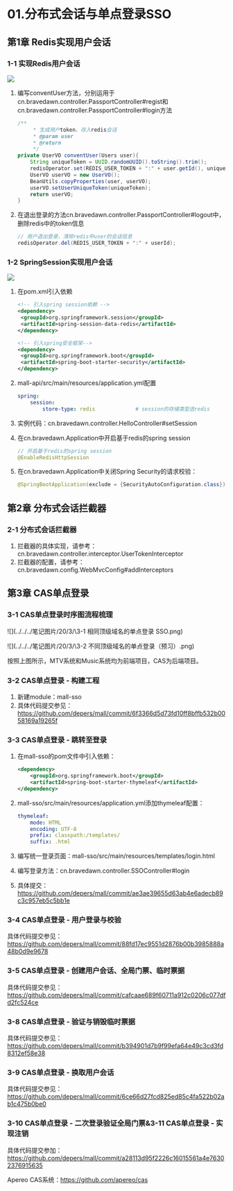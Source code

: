 # 01.分布式会话与单点登录SSO

## 第1章 Redis实现用户会话

### 1-1 实现Redis用户会话

![](../../../笔记图片/20/3/\1.png)

1. 编写conventUser方法，分别运用于cn.bravedawn.controller.PassportController#regist和cn.bravedawn.controller.PassportController#login方法

   ```java
   /**
        * 生成用户token，存入redis会话
        * @param user
        * @return
        */
   private UserVO conventUser(Users user){
       String uniqueToken = UUID.randomUUID().toString().trim();
       redisOperator.set(REDIS_USER_TOKEN + ":" + user.getId(), uniqueToken);
       UserVO userVO = new UserVO();
       BeanUtils.copyProperties(user, userVO);
       userVO.setUserUniqueToken(uniqueToken);
       return userVO;
   }
   ```

2. 在退出登录的方法cn.bravedawn.controller.PassportController#logout中，删除redis中的token信息

   ```java
   // 用户退出登录，清除redis中user的会话信息
   redisOperator.del(REDIS_USER_TOKEN + ":" + userId);
   ```

### 1-2 SpringSession实现用户会话

![](../../../笔记图片/20/3/\2.png)

1. 在pom.xml引入依赖

   ```xml
   <!-- 引入spring session依赖 -->
   <dependency>
   	<groupId>org.springframework.session</groupId>
   	<artifactId>spring-session-data-redis</artifactId>
   </dependency>
   
   <!-- 引入spring安全框架-->
   <dependency>
   	<groupId>org.springframework.boot</groupId>
   	<artifactId>spring-boot-starter-security</artifactId>
   </dependency>
   ```

2. mall-api/src/main/resources/application.yml配置

   ```yml
   spring:
       session:
           store-type: redis             # session的存储类型选redis
   ```

3. 实例代码：cn.bravedawn.controller.HelloController#setSession

4. 在cn.bravedawn.Application中开启基于redis的spring session

   ```java
   // 开启基于redis的spring session
   @EnableRedisHttpSession
   ```

5. 在cn.bravedawn.Application中关闭Spring Security的请求校验：

   ```java
   @SpringBootApplication(exclude = {SecurityAutoConfiguration.class})
   ```


## 第2章 分布式会话拦截器

### 2-1 分布式会话拦截器

1. 拦截器的具体实现，请参考：cn.bravedawn.controller.interceptor.UserTokenInterceptor
2. 拦截器的配置，请参考：cn.bravedawn.config.WebMvcConfig#addInterceptors

## 第3章 CAS单点登录

### 3-1 CAS单点登录时序图流程梳理

![](../../../笔记图片/20/3/\3-1 相同顶级域名的单点登录 SSO.png)

![](../../../笔记图片/20/3/\3-2 不同顶级域名的单点登录（预习）.png)

按照上图所示，MTV系统和Music系统均为前端项目，CAS为后端项目。

### 3-2 CAS单点登录 - 构建工程

1. 新建module：mall-sso
2. 具体代码提交参见：https://github.com/depers/mall/commit/6f3366d5d73fd10ff8bffb532b0058169a19265f

### 3-3 CAS单点登录 - 跳转至登录

1. 在mall-sso的pom文件中引入依赖：

   ```xml
   <dependency>
       <groupId>org.springframework.boot</groupId>
       <artifactId>spring-boot-starter-thymeleaf</artifactId>
   </dependency>
   ```

2. mall-sso/src/main/resources/application.yml添加thymeleaf配置：

   ```yml
   thymeleaf:
       mode: HTML
       encoding: UTF-8
       prefix: classpath:/templates/
       suffix: .html
   ```

3. 编写统一登录页面：mall-sso/src/main/resources/templates/login.html

4. 编写登录方法：cn.bravedawn.controller.SSOController#login

5. 具体提交：https://github.com/depers/mall/commit/ae3ae39655d63ab4e6adecb89c3c957eb5c5bb1e

### 3-4 CAS单点登录 - 用户登录与校验

具体代码提交参见：https://github.com/depers/mall/commit/88fd17ec9551d2876b00b3985888a48b0d9e9678

### 3-5 CAS单点登录 - 创建用户会话、全局门票、临时票据

具体代码提交参见：https://github.com/depers/mall/commit/cafcaae689f60711a912c0206c077dfd2fc524ce

### 3-8 CAS单点登录 - 验证与销毁临时票据

具体代码提交参见：https://github.com/depers/mall/commit/b394901d7b9f99efa64e49c3cd3fd8312ef58e38

###  3-9 CAS单点登录 - 换取用户会话

具体代码提交参见：https://github.com/depers/mall/commit/6ce66d27fcd825ed85c4fa522b02ab1c475b0be0

### 3-10 CAS单点登录 - 二次登录验证全局门票&3-11 CAS单点登录 - 实现注销

具体代码提交参加：https://github.com/depers/mall/commit/a28113d95f2226c16015561a4e76302376915635

Apereo CAS系统：https://github.com/apereo/cas

### 